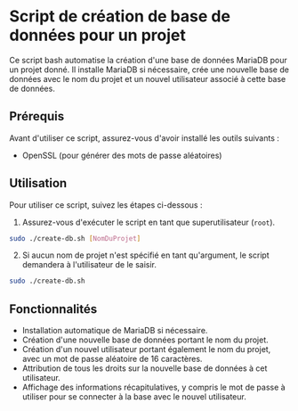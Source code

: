 # Script de création de base de données pour un projet

Ce script bash automatise la création d'une base de données MariaDB pour un projet donné. Il installe MariaDB si nécessaire, crée une nouvelle base de données avec le nom du projet et un nouvel utilisateur associé à cette base de données.

## Prérequis

Avant d'utiliser ce script, assurez-vous d'avoir installé les outils suivants :

- OpenSSL (pour générer des mots de passe aléatoires)

## Utilisation

Pour utiliser ce script, suivez les étapes ci-dessous :

1. Assurez-vous d'exécuter le script en tant que superutilisateur (`root`).

```bash
sudo ./create-db.sh [NomDuProjet]
```

2. Si aucun nom de projet n'est spécifié en tant qu'argument, le script demandera à l'utilisateur de le saisir.

```bash
sudo ./create-db.sh
```

## Fonctionnalités

- Installation automatique de MariaDB si nécessaire.
- Création d'une nouvelle base de données portant le nom du projet.
- Création d'un nouvel utilisateur portant également le nom du projet, avec un mot de passe aléatoire de 16 caractères.
- Attribution de tous les droits sur la nouvelle base de données à cet utilisateur.
- Affichage des informations récapitulatives, y compris le mot de passe à utiliser pour se connecter à la base avec le nouvel utilisateur.